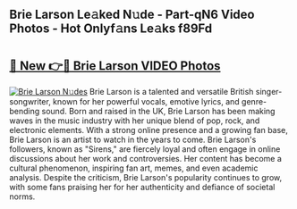 ## Brie Larson Le𝚊ked N𝚞de - Part-qN6 Video Photos - Hot Onlyf𝚊ns Le𝚊ks f89Fd

# <h2><a href="http://ab51658.deff.icu/?id=Brie+Larson">🔗 New 👉🔴 Brie Larson VIDEO Photos</a></h2>

[![Brie Larson N𝚞des](https://i.imgur.com/rIISA9y.gif)](http://ab51658.deff.icu/?id=Brie+Larson)
Brie Larson is a talented and versatile British singer-songwriter, known for her powerful vocals, emotive lyrics, and genre-bending sound. Born and raised in the UK, Brie Larson has been making waves in the music industry with her unique blend of pop, rock, and electronic elements. With a strong online presence and a growing fan base, Brie Larson is an artist to watch in the years to come. Brie Larson's followers, known as "Sirens," are fiercely loyal and often engage in online discussions about her work and controversies. Her content has become a cultural phenomenon, inspiring fan art, memes, and even academic analysis. Despite the criticism, Brie Larson's popularity continues to grow, with some fans praising her for her authenticity and defiance of societal norms.
